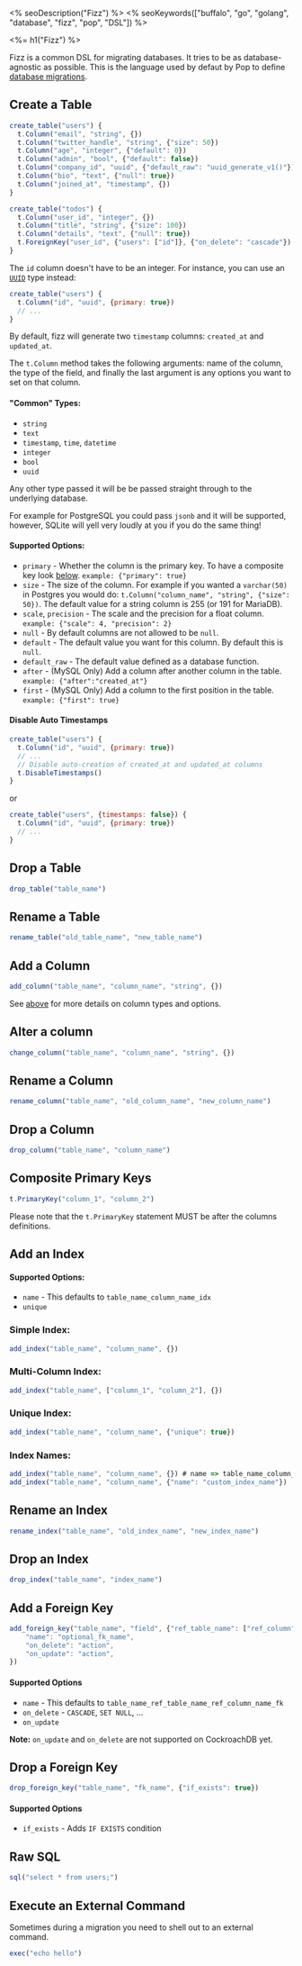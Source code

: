 <% seoDescription("Fizz") %>
<% seoKeywords(["buffalo", "go", "golang", "database", "fizz", "pop", "DSL"]) %>

<%= h1("Fizz") %>

Fizz is a common DSL for migrating databases. It tries to be as database-agnostic as possible. This is the language used by defaut by Pop to define [database migrations](/en/docs/db/migrations).

## Create a Table

``` javascript
create_table("users") {
  t.Column("email", "string", {})
  t.Column("twitter_handle", "string", {"size": 50})
  t.Column("age", "integer", {"default": 0})
  t.Column("admin", "bool", {"default": false})
  t.Column("company_id", "uuid", {"default_raw": "uuid_generate_v1()"})
  t.Column("bio", "text", {"null": true})
  t.Column("joined_at", "timestamp", {})
}

create_table("todos") {
  t.Column("user_id", "integer", {})
  t.Column("title", "string", {"size": 100})
  t.Column("details", "text", {"null": true})
  t.ForeignKey("user_id", {"users": ["id"]}, {"on_delete": "cascade"})
}
```

The `id` column doesn't have to be an integer. For instance, you can use an [`UUID`](https://github.com/gofrs/uuid) type instead:

```javascript
create_table("users") {
  t.Column("id", "uuid", {primary: true})
  // ...
}
```

By default, fizz will generate two `timestamp` columns: `created_at` and `updated_at`.

The `t.Column` method takes the following arguments: name of the column, the type of the field, and finally the last argument is any options you want to set on that column.

#### <a name="column-info"></a> "Common" Types:

* `string`
* `text`
* `timestamp`, `time`, `datetime`
* `integer`
* `bool`
* `uuid`

Any other type passed it will be be passed straight through to the underlying database.

For example for PostgreSQL you could pass `jsonb` and it will be supported, however, SQLite will yell very loudly at you if you do the same thing!

#### Supported Options:

* `primary` - Whether the column is the primary key. To have a composite key look [below](#composite-primary-key). `example: {"primary": true}`
* `size` - The size of the column. For example if you wanted a `varchar(50)` in Postgres you would do: `t.Column("column_name", "string", {"size": 50})`. The default value for a string column is 255 (or 191 for MariaDB).
* `scale`, `precision` - The scale and the precision for a float column. `example: {"scale": 4, "precision": 2}`
* `null` - By default columns are not allowed to be `null`.
* `default` - The default value you want for this column. By default this is `null`.
* `default_raw` - The default value defined as a database function.
* `after` - (MySQL Only) Add a column after another column in the table. `example: {"after":"created_at"}`
* `first` - (MySQL Only) Add a column to the first position in the table. `example: {"first": true}`

#### Disable Auto Timestamps

```javascript
create_table("users") {
  t.Column("id", "uuid", {primary: true})
  // ...
  // Disable auto-creation of created_at and updated_at columns
  t.DisableTimestamps()
}
```

or

```javascript
create_table("users", {timestamps: false}) {
  t.Column("id", "uuid", {primary: true})
  // ...
}
```

## Drop a Table

``` javascript
drop_table("table_name")
```

## Rename a Table

``` javascript
rename_table("old_table_name", "new_table_name")
```

## Add a Column

``` javascript
add_column("table_name", "column_name", "string", {})
```

See [above](#column-info) for more details on column types and options.

## Alter a column

``` javascript
change_column("table_name", "column_name", "string", {})
```

## Rename a Column

``` javascript
rename_column("table_name", "old_column_name", "new_column_name")
```

## Drop a Column

``` javascript
drop_column("table_name", "column_name")
```

## <a name="composite-primary-key"></a> Composite Primary Keys

``` javascript
t.PrimaryKey("column_1", "column_2")
```

Please note that the `t.PrimaryKey` statement MUST be after the columns definitions.

## Add an Index

#### Supported Options:

* `name` - This defaults to `table_name_column_name_idx`
* `unique`

### Simple Index:

``` javascript
add_index("table_name", "column_name", {})
```

### Multi-Column Index:

``` javascript
add_index("table_name", ["column_1", "column_2"], {})
```

### Unique Index:

``` javascript
add_index("table_name", "column_name", {"unique": true})
```

### Index Names:

``` javascript
add_index("table_name", "column_name", {}) # name => table_name_column_name_idx
add_index("table_name", "column_name", {"name": "custom_index_name"})
```

## Rename an Index

``` javascript
rename_index("table_name", "old_index_name", "new_index_name")
```

## Drop an Index

``` javascript
drop_index("table_name", "index_name")
```

## Add a Foreign Key

```javascript
add_foreign_key("table_name", "field", {"ref_table_name": ["ref_column"]}, {
    "name": "optional_fk_name",
    "on_delete": "action",
    "on_update": "action",
})

```

#### Supported Options

* `name` - This defaults to `table_name_ref_table_name_ref_column_name_fk`
* `on_delete` - `CASCADE`, `SET NULL`, ...
* `on_update`

**Note:** `on_update` and `on_delete` are not supported on CockroachDB yet.

## Drop a Foreign Key

```javascript
drop_foreign_key("table_name", "fk_name", {"if_exists": true})
```

#### Supported Options

* `if_exists` - Adds `IF EXISTS` condition


## Raw SQL

``` javascript
sql("select * from users;")
```

## Execute an External Command

Sometimes during a migration you need to shell out to an external command.

```javascript
exec("echo hello")
```
